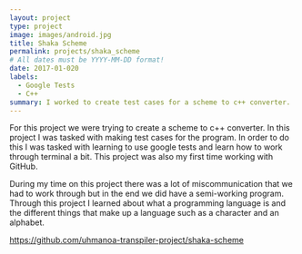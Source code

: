 ```yaml
---
layout: project
type: project
image: images/android.jpg
title: Shaka Scheme
permalink: projects/shaka_scheme
# All dates must be YYYY-MM-DD format!
date: 2017-01-020
labels:
  - Google Tests
  - C++
summary: I worked to create test cases for a scheme to c++ converter.
---
```



For this project we were trying to create a scheme to c++ converter. In this project I was tasked with making test cases for the program. In order to do this I was tasked with learning to use google tests and learn how to work through terminal a bit. This project was also my first time working with GitHub.

During my time on this project there was a lot of miscommunication that we had to work through but in the end we did have a semi-working program. Through this project I learned about what a programming language is and the different things that make up a language such as a character and an alphabet.

https://github.com/uhmanoa-transpiler-project/shaka-scheme

